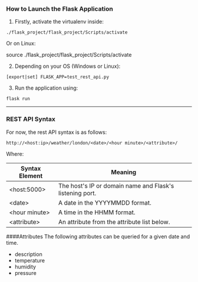 ### How to Launch the Flask Application
1. Firstly, activate the virtualenv inside:
 ```
 ./flask_project/flask_project/Scripts/activate
 
```
Or on Linux:

source ./flask_project/flask_project/Scripts/activate

2. Depending on your OS (Windows or Linux): 
```
[export|set] FLASK_APP=test_rest_api.py
```
3. Run the application using:
 ```
 flask run
 ```
 
 ---
### REST API Syntax
For now, the rest API syntax is as follows:

```
http://<host:ip>/weather/london/<date>/<hour minute>/<attribute>/
```

Where:

| Syntax Element | Meaning |
| --- | --- |
| \<host:5000> | The host's IP or domain name and Flask's listening port. |
| \<date> | A date in the YYYYMMDD format. |
| \<hour minute> | A time in the HHMM format. |
| \<attribute> | An attribute from the attribute list below. |

####Attributes
The following attributes can be queried for a given date and time.

- description
- temperature
- humidity
- pressure
